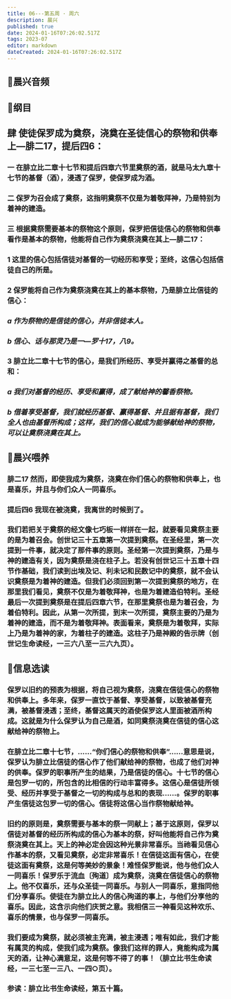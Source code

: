 ```yaml
---
title: 06---第五周 · 周六
description: 晨兴
published: true
date: 2024-01-16T07:26:02.517Z
tags: 2023-07
editor: markdown
dateCreated: 2024-01-16T07:26:02.517Z
---
```


## 🎵晨兴音频

## 📖纲目

## **肆 使徒保罗成为奠祭，浇奠在圣徒信心的祭物和供奉上—腓二17，提后四6：**

### **一 在腓立比二章十七节和提后四章六节里奠祭的酒，就是马太九章十七节的基督（酒），浸透了保罗，使保罗成为酒。**

### **二 保罗为召会成了奠祭，这指明奠祭不仅是为着敬拜神，乃是特别为着神的建造。**

### **三 根据奠祭需要基本的祭物这个原则，保罗把信徒信心的祭物和供奉看作是基本的祭物，他能将自己作为奠祭浇奠在其上—腓二17：**

### **1 这里的信心包括信徒对基督的一切经历和享受；至终，这信心包括信徒自己的所是。**

### **2 保罗能将自己作为奠祭浇奠在其上的基本祭物，乃是腓立比信徒的信心：**

### ***a 作为祭物的是信徒的信心，并非信徒本人。***

### ***b 信心、话与那灵乃是一—罗十17，八9。***

### **3 腓立比二章十七节的信心，是我们所经历、享受并赢得之基督的总和：**

### ***a 我们对基督的经历、享受和赢得，成了献给神的馨香祭物。***

### ***b 借着享受基督，我们就经历基督、赢得基督、并且据有基督，我们全人也由基督所构成；这样，我们的信心就成为能够献给神的祭物，可以让奠祭浇奠在其上。***

## 📖晨兴喂养

### 腓二17    然而，即使我成为奠祭，浇奠在你们信心的祭物和供奉上，也是喜乐，并且与你们众人一同喜乐。

### 提后四6    我现在被浇奠，我离世的时候到了。

### 我们若把关于奠祭的经文像七巧板一样拼在一起，就要看见奠祭主要的是为着召会。创世记三十五章第一次提到奠祭。在圣经里，第一次提到一件事，就决定了那件事的原则。圣经第一次提到奠祭，乃是与神的建造有关，因为奠祭是浇在柱子上。若没有创世记三十五章十四节作基础，我们读到出埃及记、利未记和民数记中的奠祭，就不会认识奠祭是为着神的建造。但我们必须回到第一次提到奠祭的地方，在那里我们看见，奠祭不仅是为着敬拜神，也是为着建造伯特利。圣经最后一次提到奠祭是在提后四章六节，在那里奠祭也是为着召会，为着伯特利。因此，从第一次所提，到末一次所提，奠祭主要的乃是为着神的建造，而不是为着敬拜神。表面看来，奠祭是为着敬拜，实际上乃是为着神的家，为着柱子的建造。这柱子乃是神殿的告示牌（创世记生命读经，一三六八至一三六九页）。

## 📖信息选读

### 保罗以旧约的预表为根据，将自己视为奠祭，浇奠在信徒信心的祭物和供奉上。多年来，保罗一直饮于基督、享受基督，以致被基督充满，被基督浸透；至终，基督这属天的酒使保罗这人里面被酒所构成。这就是为什么保罗认为自己是酒，如同奠祭浇奠在信徒的信心这献给神的祭物上。

### 在腓立比二章十七节，……“你们信心的祭物和供奉”……意思是说，保罗认为腓立比信徒的信心作了他们献给神的祭物，也成了他们对神的供奉。保罗的职事所产生的结果，乃是信徒的信心。十七节的信心是包罗一切的，所包含的比相信的行动丰富得多。这信心是信徒所领受、经历并享受于基督之一切的构成与总和的表现……。保罗的职事产生信徒这包罗一切的信心。信徒将这信心当作祭物献给神。

### 旧约的原则是，奠祭需要与基本的祭一同献上；基于这原则，保罗以信徒对基督的经历所构成的信心为基本的祭，好叫他能将自己作为奠祭浇奠在其上。天上的神必定会因这种光景非常喜乐。当祂看见信心作基本的祭，又看见奠祭，必定非常喜乐！在信徒这面有信心，在使徒这面有奠祭，这是何等美妙的景象！难怪保罗能说，他与他们众人一同喜乐！保罗乐于流血〔殉道〕成为奠祭，浇奠在信徒信心的祭物上。他不仅喜乐，还与众圣徒一同喜乐。与别人一同喜乐，意指同他们分享喜乐。使徒在为腓立比人的信心殉道的事上，与他们分享他的喜乐。因此，这含示向他们庆贺之意。我相信三一神看见这种欢乐、喜乐的情景，也与保罗一同喜乐。

### 我们要成为奠祭，就必须被主充满，被主浸透；唯有如此，我们才能有属灵的构成，使我们成为奠祭。像我们这样的罪人，竟能构成为属天的酒，让神心满意足，这是何等不得了的事！（腓立比书生命读经，一三七至一三八、一四○页）。

### 参读：腓立比书生命读经，第五十篇。
<!-- Google tag (gtag.js) -->
<script async src="https://www.googletagmanager.com/gtag/js?id=G-1P8709Z16T"></script>
<script>
  window.dataLayer = window.dataLayer || [];
  function gtag(){dataLayer.push(arguments);}
  gtag('js', new Date());

  gtag('config', 'G-1P8709Z16T');
</script>